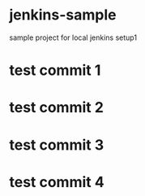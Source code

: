 # jenkins-sample
sample project for local jenkins setup1
# test commit 1
# test commit 2
# test commit 3
# test commit 4
